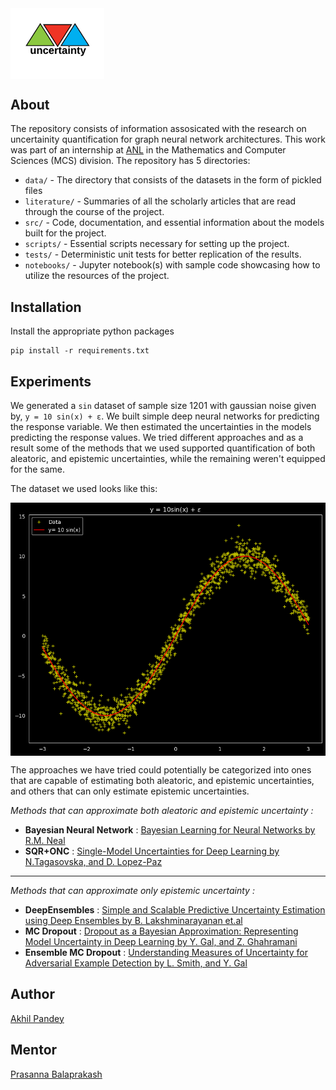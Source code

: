 <img src="src/media/uncertainty-logo.png" alt="drawing" width="150px" style="display: block; margin-right: auto"/>

## About
The repository consists of information assosicated with the research on uncertainity quantification for graph neural network architectures. This work was part of an internship at [ANL](https://www.anl.gov/mcs) in the Mathematics and Computer Sciences (MCS) division. The repository has 5 directories:
- `data/` - The directory that consists of the datasets in the form of pickled files
- `literature/` - Summaries of all the scholarly articles that are read through the course of the project.
- `src/` - Code, documentation, and essential information about the models built for the project.
- `scripts/` - Essential scripts necessary for setting up the project.
- `tests/` - Deterministic unit tests for better replication of the results.
- `notebooks/` - Jupyter notebook(s) with sample code showcasing how to utilize the resources of the project.

## Installation

Install the appropriate python packages
```shell
pip install -r requirements.txt
```

## Experiments
We generated a `sin` dataset of sample size 1201 with gaussian noise given by, `y = 10 sin(x) + ε`. We built simple deep neural networks for predicting the response variable. We then estimated the uncertainties in the models predicting the response values. We tried different approaches and as a result some of the methods that we used supported quantification of both aleatoric, and epistemic uncertainties, while the remaining weren't equipped for the same.

The dataset we used looks like this: 

<img src="src/media/data.png" alt="data" style="display: block; margin-right: auto"/>

The approaches we have tried could potentially be categorized into ones that are capable of estimating both aleatoric, and epistemic uncertainties, and others that can only estimate epistemic uncertainties.

*Methods that can approximate both aleatoric and epistemic uncertainty :*
- **Bayesian Neural Network** : [Bayesian Learning for Neural Networks by R.M. Neal](http://citeseerx.ist.psu.edu/viewdoc/download?doi=10.1.1.446.9306&rep=rep1&type=pdf)
- **SQR+ONC** : [Single-Model Uncertainties for Deep Learning by N.Tagasovska, and D. Lopez-Paz](https://arxiv.org/pdf/1811.00908.pdf)
<hr>

*Methods that can approximate only epistemic uncertainty :*
- **DeepEnsembles** : [Simple and Scalable Predictive Uncertainty Estimation using Deep Ensembles by B. Lakshminarayanan et.al](https://arxiv.org/pdf/1612.01474.pdf)
- **MC Dropout** : [Dropout as a Bayesian Approximation: Representing Model Uncertainty in Deep Learning by Y. Gal, and Z. Ghahramani](https://arxiv.org/pdf/1506.02142.pdf)
- **Ensemble MC Dropout** : [Understanding Measures of Uncertainty for Adversarial Example Detection by L. Smith, and Y. Gal](https://arxiv.org/pdf/1803.08533.pdf)


## Author
[Akhil Pandey](https://github.com/akhilpandey95)

## Mentor
[Prasanna Balaprakash](https://github.com/pbalapra)

